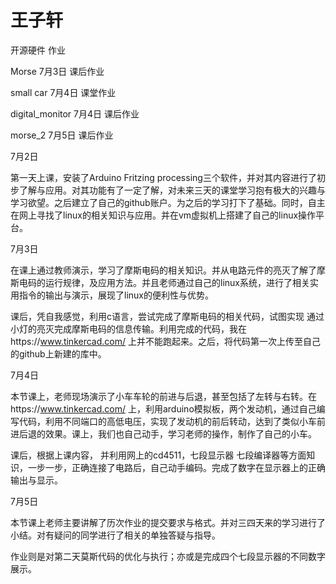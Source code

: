 # 王子轩
开源硬件 作业

Morse             7月3日 课后作业  

small car         7月4日 课堂作业

digital_monitor   7月4日 课后作业


morse_2 					7月5日 课后作业

7月2日

第一天上课，安装了Arduino Fritzing processing三个软件，并对其内容进行了初步了解与应用。对其功能有了一定了解，对未来三天的课堂学习抱有极大的兴趣与学习欲望。之后建立了自己的github账户。为之后的学习打下了基础。同时，自主在网上寻找了linux的相关知识与应用。并在vm虚拟机上搭建了自己的linux操作平台。

7月3日

在课上通过教师演示，学习了摩斯电码的相关知识。并从电路元件的亮灭了解了摩斯电码的运行规律，及应用方法。并且老师通过自己的linux系统，进行了相关实用指令的输出与演示，展现了linux的便利性与优势。

课后，凭自我感觉，利用c语言，尝试完成了摩斯电码的相关代码，试图实现 通过小灯的亮灭完成摩斯电码的信息传输。利用完成的代码，我在https://www.tinkercad.com/ 上并不能跑起来。之后，将代码第一次上传至自己的github上新建的库中。

7月4日

本节课上，老师现场演示了小车车轮的前进与后退，甚至包括了左转与右转。在https://www.tinkercad.com/ 上，利用arduino模拟板，两个发动机，通过自己编写代码，利用不同端口的高低电压，实现了发动机的前后转动，达到了类似小车前进后退的效果。课上，我们也自己动手，学习老师的操作，制作了自己的小车。

课后，根据上课内容， 并利用网上的cd4511，七段显示器 七段编译器等方面知识，一步一步，正确连接了电路后，自己动手编码。完成了数字在显示器上的正确输出与显示。

7月5日

本节课上老师主要讲解了历次作业的提交要求与格式。并对三四天来的学习进行了小结。对有疑问的同学进行了相关的单独答疑与指导。

作业则是对第二天莫斯代码的优化与执行；亦或是完成四个七段显示器的不同数字展示。
